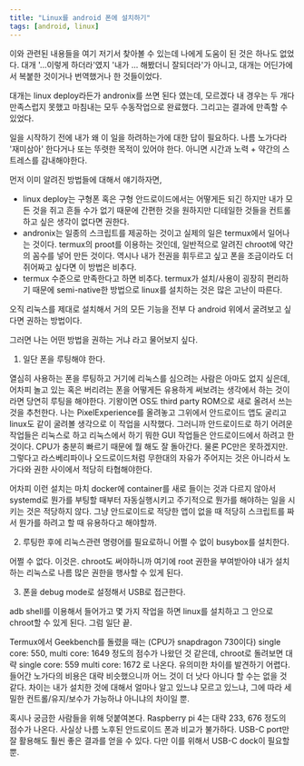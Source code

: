 ```yaml
---
title: "Linux를 android 폰에 설치하기"
tags: [android, linux]
---
```


이와 관련된 내용들을 여기 저기서 찾아볼 수 있는데 나에게 도움이 된 것은 하나도 없었다. 대개 '...이렇게 하더라'였지 '내가 ... 해봤더니 잘되더라'가 아니고, 대개는 어딘가에서 복붙한 것이거나 번역했거나 한 것들이었다.

대개는 linux deploy라든가 andronix를 쓰면 된다 였는데, 모르겠다 내 경우는 두 개다 만족스럽지 못했고 마침내는 모두 수동작업으로 완료했다. 그리고는 결과에 만족할 수 있었다.

일을 시작하기 전에 내가 왜 이 일을 하려하는가에 대한 답이 필요하다. 나름 노가다라 '재미삼아' 한다거나 또는 뚜렷한 목적이 있어야 한다. 아니면 시간과 노력 + 약간의 스트레스를 감내해야한다.

먼저 이미 알려진 방법들에 대해서 얘기하자면, 

- linux deploy는 구형폰 혹은 구형 안드로이드에서는 어떻게든 되긴 하지만 내가 모든 것을 쥐고 흔들 수가 없기 때문에 간편한 것을 원하지만 디테일한 것들을 컨트롤하고 싶은 생각이 없다면 권한다. 
- andronix는 일종의 스크립트를 제공하는 것이고 실제의 일은 termux에서 일어나는 것이다. termux의 proot를 이용하는 것인데, 일반적으로 알려진 chroot에 약간의 꼼수를 넣어 만든 것이다. 역시나 내가 전권을 휘두르고 싶고 폰을 조금이라도 더 쥐어짜고 싶다면 이 방법은 비추다.
- termux 수준으로 만족한다고 하면 비추다. termux가 설치/사용이 굉장히 편리하기 때문에 semi-native한 방법으로 linux를 설치하는 것은 많은 고난이 따른다.

오직 리눅스를 제대로 설치해서 거의 모든 기능을 전부 다 android 위에서 굴려보고 싶다면 권하는 방법이다.

그러면 나는 어떤 방법을 권하는 거냐 라고 물어보지 싶다.

1. 일단 폰을 루팅해야 한다. 

열심히 사용하는 폰을 루팅하고 거기에 리눅스를 심으려는 사람은 아마도 없지 싶은데, 어차피 놀고 있는 혹은 버리려는 폰을 어떻게든 유용하게 써보려는 생각에서 하는 것이라면 당연히 루팅을 해야한다. 기왕이면 OS도 third party ROM으로 새로 올려서 쓰는 것을 추천한다. 나는 PixelExperience를 올려놓고 그위에서 안드로이드 앱도 굴리고 linux도 같이 굴려볼 생각으로 이 작업을 시작했다. 그러니까 안드로이드로 하기 어려운 작업들은 리눅스로 하고 리눅스에서 하기 뭐한 GUI 작업들은 안드로이드에서 하려고 한 것이다. CPU가 충분히 빠르기 때문에 뭘 해도 잘 돌아간다. 물론 PC만은 못하겠지만. 그렇다고 라스베리파이나 오드로이드처럼 무한대의 자유가 주어지는 것은 아니라서 노가다와 권한 사이에서 적당히 타협해야한다.

어차피 이런 설치는 마치 docker에 container를 새로 들이는 것과 다르지 않아서 systemd로 뭔가를 부팅할 때부터 자동실행시키고 주기적으로 뭔가를 해야하는 일을 시키는 것은 적당하지 않다. 그냥 안드로이드로 적당한 앱이 없을 때 적당히 스크립트를 짜서 뭔가를 하려고 할 때 유용하다고 해야할까.

2. 루팅한 후에 리눅스관련 명령어를 필요로하니 어쩔 수 없이 busybox를 설치한다.

어쩔 수 없다. 이것은. chroot도 써야하니까 여기에 root 권한을 부여받아야 내가 설치하는 리눅스로 나름 많은 권한을 행사할 수 있게 된다.

3. 폰을 debug mode로 설정해서 USB로 접근한다. 

adb shell를 이용해서 들어가고 몇 가지 작업을 하면 linux를 설치하고 그 안으로 chroot할 수 있게 된다. 그럼 일단 끝.

Termux에서 Geekbench를 돌렸을 때는 (CPU가 snapdragon 730이다) single core: 550, multi core: 1649 정도의 점수가 나왔던 것 같은데, chroot로 돌려보면 대략 single core: 559 multi core: 1672 로 나온다. 유의미한 차이를 발견하기 어렵다. 들어간 노가다의 비용은 대략 비슷했으니까 어느 것이 더 낫다 아니다 할 수는 없을 것 같다. 차이는 내가 설치한 것에 대해서 얼마나 알고 있느냐 모르고 있느냐, 그에 따라 세밀한 컨트롤/유지/보수가 가능하냐 아니냐의 차이일 뿐.

혹시나 궁금한 사람들을 위해 덧붙여본다. Raspberry pi 4는 대략 233, 676 정도의 점수가 나온다. 사실상 나름 노후된 안드로이드 폰과 비교가 불가하다. USB-C port만 잘 활용해도 훨씬 좋은 결과를 얻을 수 있다. 다만 이를 위해서 USB-C dock이 필요할 뿐.